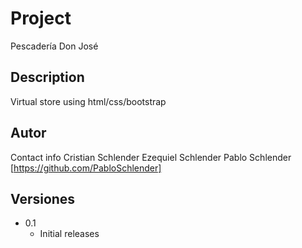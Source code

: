 # Project
Pescadería Don José
## Description
Virtual store using html/css/bootstrap
## Autor
Contact info
Cristian Schlender
Ezequiel Schlender
Pablo Schlender
[https://github.com/PabloSchlender]
## Versiones
* 0.1
    * Initial releases